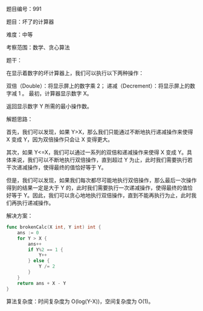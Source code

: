 题目编号：991

题目：坏了的计算器

难度：中等

考察范围：数学、贪心算法

题干：

在显示着数字的坏计算器上，我们可以执行以下两种操作：

双倍（Double）：将显示屏上的数字乘 2；
递减（Decrement）：将显示屏上的数字减 1 。
最初，计算器显示数字 X。

返回显示数字 Y 所需的最小操作数。

解题思路：

首先，我们可以发现，如果 Y>X，那么我们只能通过不断地执行递减操作来使得 X 变成 Y，因为双倍操作只会让 X 变得更大。

其次，如果 Y<=X，我们可以通过一系列的双倍和递减操作来使得 X 变成 Y。具体来说，我们可以不断地执行双倍操作，直到超过 Y 为止，此时我们需要执行若干次递减操作，使得最终的值恰好等于 Y。

但是，我们可以发现，如果我们每次都尽可能地执行双倍操作，那么最后一次操作得到的结果一定是大于 Y 的，此时我们需要执行一次递减操作，使得最终的值恰好等于 Y。因此，我们可以贪心地地执行双倍操作，直到不能再执行为止，此时我们再执行递减操作。

解决方案：

```go
func brokenCalc(X int, Y int) int {
    ans := 0
    for Y > X {
        ans++
        if Y%2 == 1 {
            Y++
        } else {
            Y /= 2
        }
    }
    return ans + X - Y
}
```

算法复杂度：时间复杂度为 O(log(Y-X))，空间复杂度为 O(1)。